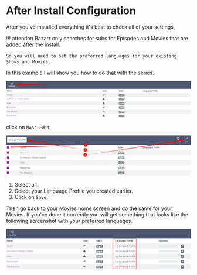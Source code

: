 
# After Install Configuration

After you've installed everything it's best to check all of your settings,

!!! attention
    Bazarr only searches for subs for Episodes and Movies that are added after the install.

    So you will need to set the preferred languages for your existing Shows and Movies.

In this example I will show you how to do that with the series.

![!mass-edit](images/mass-edit.png)

click on `Mass Edit`

![!select-all](images/select-all.png)

1. Select all.
1. Select your Language Profile you created earlier.
1. Click on `Save`.

Then go back to your Movies home screen and do the same for your Movies.
If you've done it correctly you will get something that looks like the following screenshot with your preferred languages.

![!languages-profile](images/languages-profile.png)
